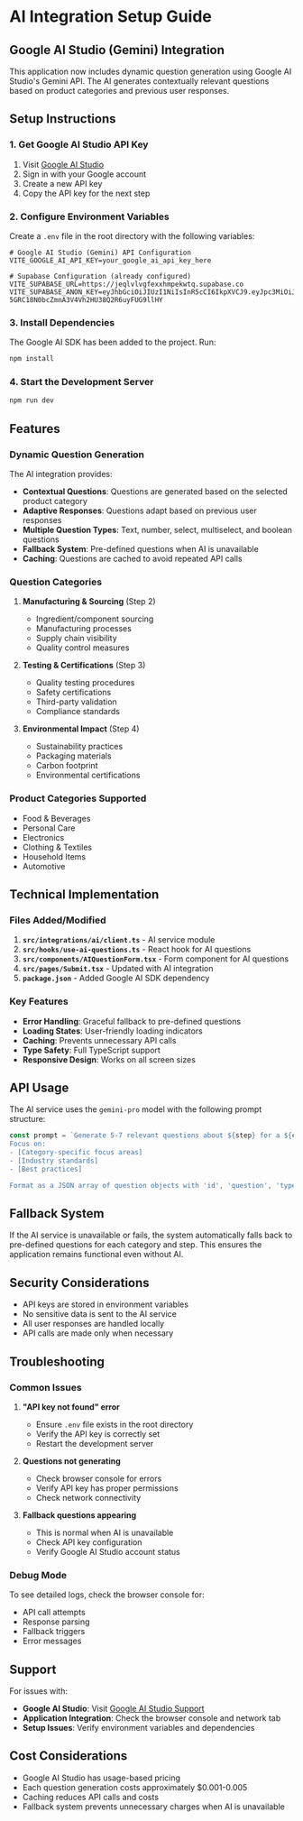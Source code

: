# AI Integration Setup Guide

## Google AI Studio (Gemini) Integration

This application now includes dynamic question generation using Google AI Studio's Gemini API. The AI generates contextually relevant questions based on product categories and previous user responses.

## Setup Instructions

### 1. Get Google AI Studio API Key

1. Visit [Google AI Studio](https://makersuite.google.com/app/apikey)
2. Sign in with your Google account
3. Create a new API key
4. Copy the API key for the next step

### 2. Configure Environment Variables

Create a `.env` file in the root directory with the following variables:

```env
# Google AI Studio (Gemini) API Configuration
VITE_GOOGLE_AI_API_KEY=your_google_ai_api_key_here

# Supabase Configuration (already configured)
VITE_SUPABASE_URL=https://jeqlvlvgfexxhmpekwtq.supabase.co
VITE_SUPABASE_ANON_KEY=eyJhbGciOiJIUzI1NiIsInR5cCI6IkpXVCJ9.eyJpc3MiOiJzdXBhYmFzZSIsInJlZiI6ImplcWx2bHZnZmV4eGhtcGVrd3RxIiwicm9sZSI6ImFub24iLCJpYXQiOjE3NTQyMDgyMDQsImV4cCI6MjA2OTc4NDIwNH0.M73x-5GRC18N0bcZmnA3V4Vh2HU38Q2R6uyFUG9llHY
```

### 3. Install Dependencies

The Google AI SDK has been added to the project. Run:

```bash
npm install
```

### 4. Start the Development Server

```bash
npm run dev
```

## Features

### Dynamic Question Generation

The AI integration provides:

- **Contextual Questions**: Questions are generated based on the selected product category
- **Adaptive Responses**: Questions adapt based on previous user responses
- **Multiple Question Types**: Text, number, select, multiselect, and boolean questions
- **Fallback System**: Pre-defined questions when AI is unavailable
- **Caching**: Questions are cached to avoid repeated API calls

### Question Categories

1. **Manufacturing & Sourcing** (Step 2)

   - Ingredient/component sourcing
   - Manufacturing processes
   - Supply chain visibility
   - Quality control measures

2. **Testing & Certifications** (Step 3)

   - Quality testing procedures
   - Safety certifications
   - Third-party validation
   - Compliance standards

3. **Environmental Impact** (Step 4)
   - Sustainability practices
   - Packaging materials
   - Carbon footprint
   - Environmental certifications

### Product Categories Supported

- Food & Beverages
- Personal Care
- Electronics
- Clothing & Textiles
- Household Items
- Automotive

## Technical Implementation

### Files Added/Modified

1. **`src/integrations/ai/client.ts`** - AI service module
2. **`src/hooks/use-ai-questions.ts`** - React hook for AI questions
3. **`src/components/AIQuestionForm.tsx`** - Form component for AI questions
4. **`src/pages/Submit.tsx`** - Updated with AI integration
5. **`package.json`** - Added Google AI SDK dependency

### Key Features

- **Error Handling**: Graceful fallback to pre-defined questions
- **Loading States**: User-friendly loading indicators
- **Caching**: Prevents unnecessary API calls
- **Type Safety**: Full TypeScript support
- **Responsive Design**: Works on all screen sizes

## API Usage

The AI service uses the `gemini-pro` model with the following prompt structure:

```typescript
const prompt = `Generate 5-7 relevant questions about ${step} for a ${category} product.
Focus on:
- [Category-specific focus areas]
- [Industry standards]
- [Best practices]

Format as a JSON array of question objects with 'id', 'question', 'type', and 'required' fields.`;
```

## Fallback System

If the AI service is unavailable or fails, the system automatically falls back to pre-defined questions for each category and step. This ensures the application remains functional even without AI.

## Security Considerations

- API keys are stored in environment variables
- No sensitive data is sent to the AI service
- All user responses are handled locally
- API calls are made only when necessary

## Troubleshooting

### Common Issues

1. **"API key not found" error**

   - Ensure `.env` file exists in the root directory
   - Verify the API key is correctly set
   - Restart the development server

2. **Questions not generating**

   - Check browser console for errors
   - Verify API key has proper permissions
   - Check network connectivity

3. **Fallback questions appearing**
   - This is normal when AI is unavailable
   - Check API key configuration
   - Verify Google AI Studio account status

### Debug Mode

To see detailed logs, check the browser console for:

- API call attempts
- Response parsing
- Fallback triggers
- Error messages

## Support

For issues with:

- **Google AI Studio**: Visit [Google AI Studio Support](https://ai.google.dev/support)
- **Application Integration**: Check the browser console and network tab
- **Setup Issues**: Verify environment variables and dependencies

## Cost Considerations

- Google AI Studio has usage-based pricing
- Each question generation costs approximately $0.001-0.005
- Caching reduces API calls and costs
- Fallback system prevents unnecessary charges when AI is unavailable
